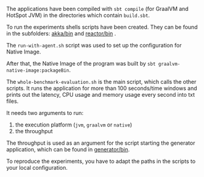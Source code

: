 The applications have been compiled with `sbt compile` (for GraalVM and HotSpot JVM) in the directories which contain `build.sbt`.


To run the experiments shells scripts have been created. They can be found in the subfolders: [akka/bin](akka/bin) and [reactor/bin](reactor/bin) .

The `run-with-agent.sh` script was used to set up the configuration for Native Image.

After that, the Native Image of the program was built by `sbt graalvm-native-image:packageBin`.


The `whole-benchmark-evaluation.sh` is the main script, which calls the other scripts. It runs the application for more than 100 seconds/time windows and prints out the latency, CPU usage and memory usage every second into txt files.

It needs two arguments to run:
1. the execution platform (`jvm`, `graalvm` or `native`)
2. the throughput

The throughput is used as an argument for the script starting the generator application, which can be found in [generator/bin](generator/bin).

To reproduce the experiments, you have to adapt the paths in the scripts to your local configuration.
